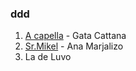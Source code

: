 ### ddd
1. [A capella](https://www.youtube.com/watch?v=zpRHFeup8Bk) - Gata Cattana
2. [Sr.Mikel](https://www.youtube.com/watch?v=srmU_Hqgx9s) - Ana Marjalizo
3. La de Luvo
